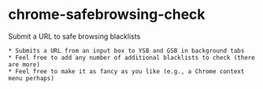 chrome-safebrowsing-check
=========================

Submit a URL to safe browsing blacklists

    * Submits a URL from an input box to YSB and GSB in background tabs
    * Feel free to add any number of additional blacklists to check (there are more)
    * Feel free to make it as fancy as you like (e.g., a Chrome context menu perhaps)
